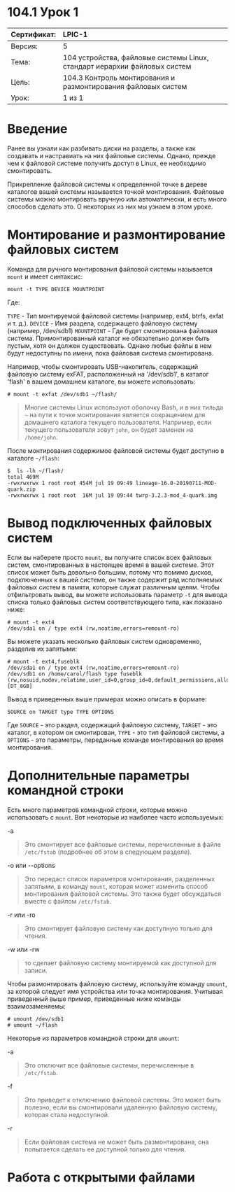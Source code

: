 # 104.1 Урок 1

| Сертификат:   | LPIC-1                                      |
|:--------------|:--------------------------------------------|
| Версия:       | 5                                           |
| Тема:         | 104 устройства, файловые системы Linux, стандарт иерархии файловых систем |                           
| Цель:         | 104.3 Контроль монтирования и размонтирования файловых систем |
| Урок:         | 1 из 1                                      |


# Введение

Ранее вы узнали как разбивать диски на разделы, а также как создавать и настравиать на них файловые системы. Однако, прежде чем к файловой системе получить доступ в Linux, ее необходимо смонтировать.

Прикрепление файловой системы к определенной точке в дереве каталогов вашей системы называется точкой монтирования. Файловые системы можно монтировать вручную или автоматически, и есть много способов сделать это. О некоторых из них мы узнаем в этом уроке.


# Монтирование и размонтирование файловых систем

Команда для ручного монтирования файловой системы называется `mount` и имеет синтаксис:
```
mount -t TYPE DEVICE MOUNTPOINT
```
Где:

`TYPE` - Тип монтируемой файловой системы (например, ext4, btrfs, exfat и т. д.).
`DEVICE` - Имя раздела, содержащего файловую систему (например, /dev/sdb1)
`MOUNTPOINT` - Где будет смонтирована файловая система. Примонтированный каталог не обязательно должен быть пустым, хотя он должен существовать. Однако любые файлы в нем будут недоступны по имени, пока файловая система смонтирована.

Например, чтобы смонтировать USB-накопитель, содержащий файловую систему exFAT, расположенный на '/dev/sdb1', в каталог 'flash' в вашем домашнем каталоге, вы можете использовать:
```
# mount -t exfat /dev/sdb1 ~/flash/
```
>Многие системы Linux используют оболочку Bash, и в них тильда `~` на пути к точке монтирования является сокращением для домашнего каталога текущего пользователя. Например, если текущего пользователя зовут `john`, он будет заменен на `/home/john`.

После монтирования содержимое файловой системы будет доступно в каталоге `~/flash`:
```
$  ls -lh ~/flash/
total 469M
-rwxrwxrwx 1 root root 454M jul 19 09:49 lineage-16.0-20190711-MOD-quark.zip
-rwxrwxrwx 1 root root  16M jul 19 09:44 twrp-3.2.3-mod_4-quark.img
```


# Вывод подключенных файловых систем

Если вы наберете просто `mount`, вы получите список всех файловых систем, смонтированных в настоящее время в вашей системе. Этот список может быть довольно большим, потому что помимо дисков, подключенных к вашей системе, он также содержит ряд исполняемых файловых систем в памяти, которые служат различным целям. Чтобы отфильтровать вывод, вы можете использовать параметр `-t` для вывода списка только файловых систем соответствующего типа, как показано ниже:
```
# mount -t ext4
/dev/sda1 on / type ext4 (rw,noatime,errors=remount-ro)
```
Вы можете указать несколько файловых систем одновременно, разделив их запятыми:
```
# mount -t ext4,fuseblk
/dev/sda1 on / type ext4 (rw,noatime,errors=remount-ro)
/dev/sdb1 on /home/carol/flash type fuseblk (rw,nosuid,nodev,relatime,user_id=0,group_id=0,default_permissions,allow_other,blksize=4096) [DT_8GB]
```
Вывод в приведенных выше примерах можно описать в формате:
```
SOURCE on TARGET type TYPE OPTIONS
```
Где `SOURCE` - это раздел, содержащий файловую систему, `TARGET` - это каталог, в котором он смонтирован, `TYPE` - это тип файловой системы, а `OPTIONS` - это параметры, переданные команде монтирования во время монтирования.


# Дополнительные параметры командной строки

Есть много параметров командной строки, которые можно использовать с `mount`. Вот некоторые из наиболее часто используемых:

-a 
>Это смонтирует все файловые системы, перечисленные в файле `/etc/fstab` (подробнее об этом в следующем разделе).

-o или --options
>Это передаст список параметров монтирования, разделенных запятыми, в команду `mount`, которая может изменить способ монтирования файловой системы. Это также будет обсуждаться вместе с файлом `/etc/fstab`.

-r или -ro
>Это смонтирует файловую систему как доступную только для чтения.

-w или -rw
>то сделает файловую систему монтируемой как доступной для записи.

Чтобы размонтировать файловую систему, используйте команду `umount`, за которой следует имя устройства или точка монтирования. Учитывая приведенный выше пример, приведенные ниже команды взаимозаменяемы:
```
# umount /dev/sdb1
# umount ~/flash
```

Некоторые из параметров командной строки для `umount`:

-a
>Это отключит все файловые системы, перечисленные в `/etc/fstab`.

-f
>Это приведет к отключению файловой системы. Это может быть полезно, если вы смонтировали удаленную файловую систему, которая стала недоступной.

-r
>Если файловая система не может быть размонтирована, она попытается сделать ее доступной только для чтения.


# Работа с открытыми файлами

